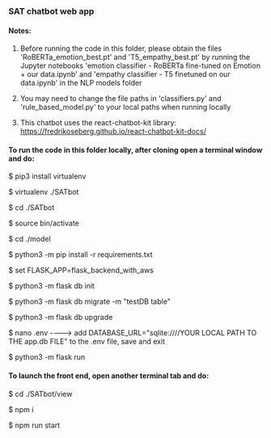 ### SAT chatbot web app

#### Notes: 

1) Before running the code in this folder, please obtain the files 'RoBERTa_emotion_best.pt' and 'T5_empathy_best.pt' by running the Jupyter notebooks 'emotion classifier - RoBERTa fine-tuned on Emotion + our data.ipynb' and 'empathy classifier - T5 finetuned on our data.ipynb' in the NLP models folder

2) You may need to change the file paths in 'classifiers.py' and 'rule_based_model.py' to your local paths when running locally

3) This chatbot uses the react-chatbot-kit library: https://fredrikoseberg.github.io/react-chatbot-kit-docs/


#### To run the code in this folder locally, after cloning open a terminal window and do:

$ pip3 install virtualenv

$ virtualenv ./SATbot

$ cd ./SATbot

$ source bin/activate

$ cd ./model

$ python3 -m pip install -r requirements.txt

$ set FLASK_APP=flask_backend_with_aws

$ python3 -m flask db init

$ python3 -m flask db migrate -m "testDB table"

$ python3 -m flask db upgrade

$ nano .env   ---->  add DATABASE_URL="sqlite:////YOUR LOCAL PATH TO THE app.db FILE" to the .env file, save and exit

$ python3 -m flask run


#### To launch the front end, open another terminal tab and do:

$ cd ./SATbot/view

$ npm i

$ npm run start
